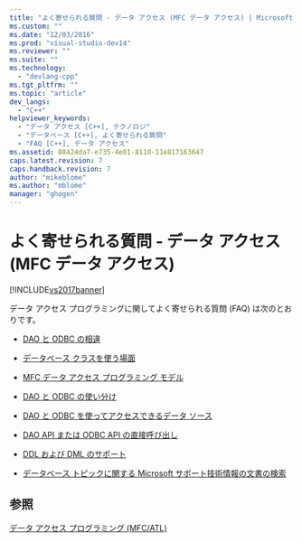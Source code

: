 ```yaml
---
title: "よく寄せられる質問 - データ アクセス (MFC データ アクセス) | Microsoft Docs"
ms.custom: ""
ms.date: "12/03/2016"
ms.prod: "visual-studio-dev14"
ms.reviewer: ""
ms.suite: ""
ms.technology: 
  - "devlang-cpp"
ms.tgt_pltfrm: ""
ms.topic: "article"
dev_langs: 
  - "C++"
helpviewer_keywords: 
  - "データ アクセス [C++], テクノロジ"
  - "データベース [C++], よく寄せられる質問"
  - "FAQ [C++], データ アクセス"
ms.assetid: 88424da7-e735-4e01-8110-11e817163647
caps.latest.revision: 7
caps.handback.revision: 7
author: "mikeblome"
ms.author: "mblome"
manager: "ghogen"
---
```

# よく寄せられる質問 - データ アクセス (MFC データ アクセス)
[!INCLUDE[vs2017banner](../assembler/inline/includes/vs2017banner.md)]

データ アクセス プログラミングに関してよく寄せられる質問 \(FAQ\) は次のとおりです。  
  
-   [DAO と ODBC の相違](../data/what-are-dao-and-odbc-q.md)  
  
-   [データベース クラスを使う場面](../data/when-should-i-use-the-database-classes-q.md)  
  
-   [MFC データ アクセス プログラミング モデル](../data/what-is-the-mfc-database-programming-model-q.md)  
  
-   [DAO と ODBC の使い分け](../data/should-i-use-dao-or-odbc-q.md)  
  
-   [DAO と ODBC を使ってアクセスできるデータ ソース](../data/what-data-sources-can-i-access-with-dao-and-odbc-q.md)  
  
-   [DAO API または ODBC API の直接呼び出し](../data/can-i-call-dao-or-odbc-directly-q.md)  
  
-   [DDL および DML のサポート](../Topic/Are%20DDL%20and%20DML%20Supported?.md)  
  
-   [データベース トピックに関する Microsoft サポート技術情報の文書の検索](../data/where-can-i-find-microsoft-knowledge-base-articles-on-database-topics-q.md)  
  
## 参照  
 [データ アクセス プログラミング \(MFC\/ATL\)](../data/data-access-programming-mfc-atl.md)